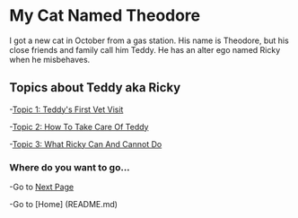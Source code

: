 # My Cat Named Theodore 

I got a new cat in October from a gas station. His name is 
Theodore, but his close friends and family call him Teddy. 
He has an alter ego named Ricky when he misbehaves.

## Topics about Teddy aka Ricky 

-[Topic 1: Teddy's First Vet Visit](topic1.md)

-[Topic 2: How To Take Care Of Teddy](topic2.md)

-[Topic 3: What Ricky Can And Cannot Do ](topic3.md)

### Where do you want to go...

-Go to [Next Page](topic1.md)

-Go to [Home] (README.md)
